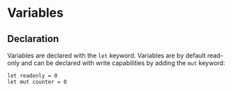 # Variables

## Declaration

Variables are declared with the `let` keyword. Variables are by default read-only and can be declared with write capabilities by adding the `mut` keyword:

```bia
let readonly = 0
let mut counter = 0
```
